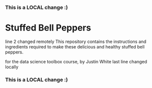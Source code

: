 ### This is a LOCAL change :)
# Stuffed Bell Peppers
line 2 changed remotely
This repository contains the instructions and ingredients required to make these delicious and healthy stuffed bell peppers.


for the data science toolbox course, by Justin White
last line changed locally
### This is a LOCAL change :)